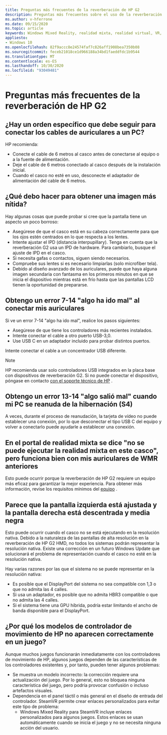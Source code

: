 ```yaml
---
title: Preguntas más frecuentes de la reverberación de HP G2
description: Preguntas más frecuentes sobre el uso de la reverberación de HP G2 auriculares
ms.author: v-hferrone
ms.date: 09/15/2020
ms.topic: article
keywords: Windows Mixed Reality, realidad mixta, realidad virtual, VR, MR, solución de problemas, errores, ayuda, soporte técnico, rendimiento
appliesto:
- Windows 10
ms.openlocfilehash: 82f9accc8e24574faf7c826aff1908bea7350b08
ms.sourcegitcommit: feceb21018ce1d966188a34bd1faeddfdc1b9544
ms.translationtype: MT
ms.contentlocale: es-ES
ms.lasthandoff: 10/30/2020
ms.locfileid: "93049481"
---
```

# <a name="hp-reverb-g2-frequently-asked-questions"></a>Preguntas más frecuentes de la reverberación de HP G2

## <a name="is-there-a-specific-order-i-should-follow-to-connect-my-headset-cables-to-a-pc"></a>¿Hay un orden específico que debe seguir para conectar los cables de auriculares a un PC?

HP recomienda:

- Conecte el cable de 6 metros al casco antes de conectarse al equipo o a la fuente de alimentación.
- Deje el cable de 6 metros conectado al casco después de la instalación inicial.
- Cuando el casco no esté en uso, desconecte el adaptador de alimentación del cable de 6 metros.

## <a name="what-should-i-do-to-get-a-crisper-image"></a>¿Qué debo hacer para obtener una imagen más nítida?

Hay algunas cosas que puede probar si cree que la pantalla tiene un aspecto un poco borroso:

- Asegúrese de que el casco está en su cabeza correctamente para que los ojos estén centrados en lo que respecta a los lentes.
- Intente ajustar el IPD (distancia interpupillary). Tenga en cuenta que la reverberación G2 usa un IPD de hardware. Para cambiarlo, busque el ajuste de IPD en el casco.
- Si necesita gafas o contactos, siguen siendo necesarios.
- Compruebe sus lentes si es necesario limpiarlas (solo microfiber tela).
- Debido al diseño avanzado de los auriculares, puede que haya alguna imagen secundaria con fantasma en los primeros minutos en que se inicia el dispositivo mientras está en frío hasta que las pantallas LCD tienen la oportunidad de prepararse.

## <a name="i-am-getting-a-7-14-something-went-wrong-error-when-i-plug-in-my-headset"></a>Obtengo un error 7-14 "algo ha ido mal" al conectar mis auriculares

Si ve un error 7-14 "algo ha ido mal", realice los pasos siguientes:

- Asegúrese de que tiene los controladores más recientes instalados.
- Intente conectar el cable a otro puerto USB-3,0.
- Use USB C en un adaptador incluido para probar distintos puertos.

Intente conectar el cable a un concentrador USB diferente.  

> [!NOTE]
> HP recomienda usar solo controladores USB integrados en la placa base con dispositivos de reverberación G2.
> Si no puede conectar el dispositivo, póngase en contacto [con el soporte técnico de HP](https://support.hp.com/us-en) .

## <a name="i-am-getting-a-13-14-something-went-wrong-error-when-my-pc-resumes-from-hibernate-s4"></a>Obtengo un error 13-14 "algo salió mal" cuando mi PC se reanuda de la hibernación (S4)

A veces, durante el proceso de reanudación, la tarjeta de vídeo no puede establecer una conexión, por lo que desconectar el tipo USB C del equipo y volver a conectarlo puede ayudarle a establecer una conexión.

## <a name="the-mixed-reality-portal-says-cant-run-mixed-reality-on-this-headset-but-this-worked-fine-with-my-previous-wmr-headset"></a>En el portal de realidad mixta se dice "no se puede ejecutar la realidad mixta en este casco", pero funciona bien con mis auriculares de WMR anteriores

Esto puede ocurrir porque la reverberación de HP G2 requiere un equipo más eficaz para garantizar la mejor experiencia. Para obtener más información, revise los requisitos mínimos del [equipo](windows-mixed-reality-minimum-pc-hardware-compatibility-guidelines.md) .

## <a name="it-looks-like-my-left-display-is-stretched-and-the-right-display-is-off-centered-and-half-black"></a>Parece que la pantalla izquierda está ajustada y la pantalla derecha está descentrada y media negra

Esto puede ocurrir cuando el casco no se está ejecutando en la resolución nativa. Debido a la naturaleza de las pantallas de alta resolución en la reverberación de HP G2 HMD, no todos los sistemas podrán representar la resolución nativa. Existe una corrección en un futuro Windows Update que solucionará el problema de representación cuando el casco no esté en la resolución nativa.

Hay varias razones por las que el sistema no se puede representar en la resolución nativa:

- Es posible que el DisplayPort del sistema no sea compatible con 1,3 o que no admita las 4 calles.
- Si usa un adaptador, es posible que no admita HBR3 compatible o que no admita las 4 calles.
- Si el sistema tiene una GPU híbrida, podría estar limitando el ancho de banda disponible para el DisplayPort.

## <a name="why-are-my-hp-motion-controller-models-not-showing-up-correctly-in-a-game"></a>¿Por qué los modelos de controlador de movimiento de HP no aparecen correctamente en un juego?

Aunque muchos juegos funcionarán inmediatamente con los controladores de movimiento de HP, algunos juegos dependen de las características de los controladores existentes y, por tanto, pueden tener algunos problemas:

- Se muestra un modelo incorrecto: la corrección requiere una actualización del juego. Por lo general, esto no bloquea ninguna característica del juego, pero podría provocar confusión o incluso artefactos visuales.
- Dependencia en el panel táctil o más general en el diseño de entrada del controlador. SteamVR permite crear enlaces personalizados para evitar este tipo de problema:
    - Windows Mixed Reality para SteamVR incluye enlaces personalizados para algunos juegos. Estos enlaces se usan automáticamente cuando se inicia el juego y no se necesita ninguna acción del usuario.